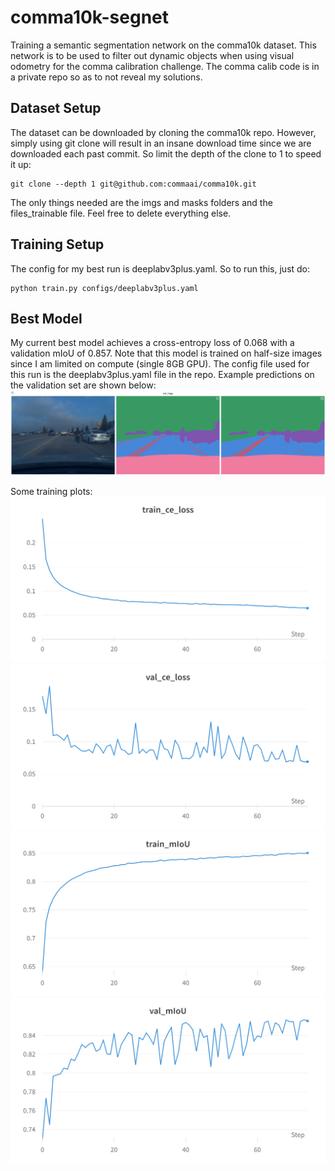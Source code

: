 # comma10k-segnet
Training a semantic segmentation network on the comma10k dataset. This network is to be used to filter out dynamic objects when using visual odometry for the comma calibration challenge. The comma calib code is in a private repo so as to not reveal my solutions.

## Dataset Setup
The dataset can be downloaded by cloning the comma10k repo. However, simply using git clone will result in an insane download time since we are downloaded each past commit. So limit the depth of the clone to 1 to speed it up:
```
git clone --depth 1 git@github.com:commaai/comma10k.git
```
The only things needed are the imgs and masks folders and the files_trainable file. Feel free to delete everything else.

## Training Setup
The config for my best run is deeplabv3plus.yaml. So to run this, just do:
```
python train.py configs/deeplabv3plus.yaml
```

## Best Model
My current best model achieves a cross-entropy loss of 0.068 with a validation mIoU of 0.857. Note that this model is trained on half-size images since I am limited on compute (single 8GB GPU). The config file used for this run is the deeplabv3plus.yaml file in the repo. Example predictions on the validation set are shown below:
![preds](images/val_preds.png)

Some training plots:
![train_ce](images/train_ce.png)
![val_ce](images/val_ce.png)
![train_miou](images/train_miou.png)
![val_miou](images/val_miou.png)
